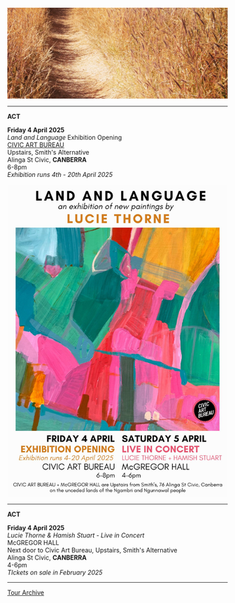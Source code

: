 ![](data/image/news/tourbanner2.jpg)
 
* * * * *

**ACT**

**Friday 4 April 2025**\
*Land and Language* Exhibition Opening\
[CIVIC ART BUREAU](https://www.civicartbureau.com/) \
Upstairs, Smith's Alternative\
Alinga St Civic, **CANBERRA**\
6-8pm\
*Exhibition runs 4th - 20th April 2025* 

![](data/image/news/April2025Flyer.jpeg)

* * * * *

**ACT**

**Friday 4 April 2025**\
*Lucie Thorne & Hamish Stuart - Live in Concert*\
McGREGOR HALL\
Next door to Civic Art Bureau, Upstairs, Smith's Alternative\
Alinga St Civic, **CANBERRA**\
4-6pm\
*TIckets on sale in February 2025* 

* * * * *

[Tour Archive](tour/archive)
